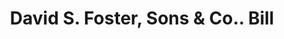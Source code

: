 ---
doi: 10.7916/D8B86M7R
date_other: '1918'
date_other_textual: '1918'
form: printed ephemera
genre:
- Invoices
name:
- David S. Foster, Sons & Co.
object_in_context_url: https://biggert.cul.columbia.edu/items/view/ave_biggert_01221
subject_hierarchical_geographic:
- Utica, New York, United States
subject_name:
- David S. Foster, Sons & Co.
title: David S. Foster, Sons & Co.. Bill
sort_title: David S. Foster, Sons & Co.. Bill
call_number: ave_biggert_01221
coordinates:
- 43.094722222222224,-75.27583333333334
pid: ave_biggert_01221
identifiers: ave_biggert_01221
canvas_id: ldpd:396484
permalink: "/items/ave_biggert_01221/"
layout: iiif-image-page
---